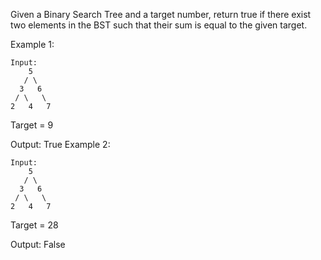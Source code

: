 Given a Binary Search Tree and a target number, return true if there exist two elements in the BST such that their sum is equal to the given target.

Example 1:
```
Input: 
    5
   / \
  3   6
 / \   \
2   4   7
```
Target = 9

Output: True
Example 2:
```
Input: 
    5
   / \
  3   6
 / \   \
2   4   7
```
Target = 28

Output: False
